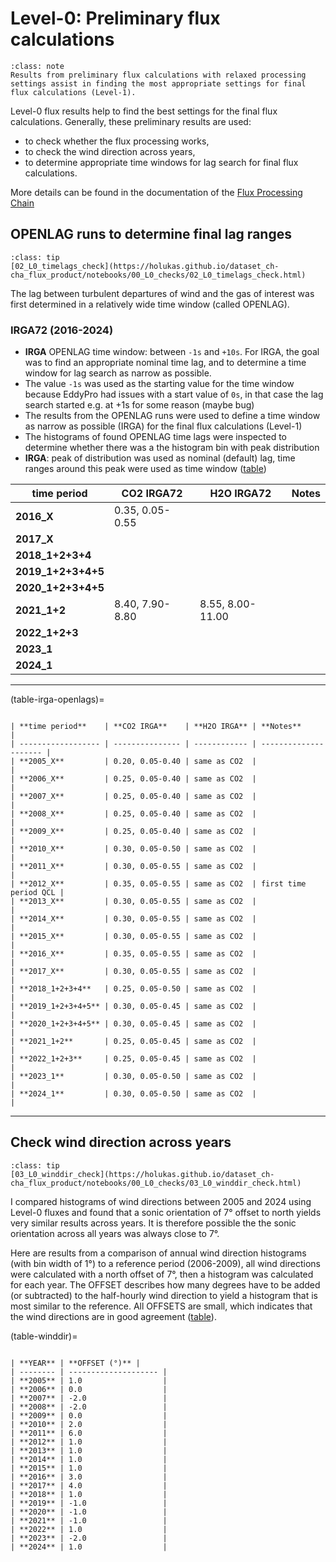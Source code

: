 # Level-0: Preliminary flux calculations

`````{admonition} Info
:class: note
Results from preliminary flux calculations with relaxed processing settings assist in finding the most appropriate settings for final flux calculations (Level-1).
`````

Level-0 flux results help to find the best settings for the final flux calculations. Generally, these preliminary results are used:
- to check whether the flux processing works,
- to check the wind direction across years,
- to determine appropriate time windows for lag search for final flux calculations.

More details can be found in the documentation of the [Flux Processing Chain](https://www.swissfluxnet.ethz.ch/index.php/data/ecosystem-fluxes/flux-processing-chain/#Step_2_Level-0_Preliminary_Flux_Calculations_With_OPENLAG_and_Other_Tests)

## OPENLAG runs to determine final lag ranges

`````{admonition} Notebook
:class: tip
[02_L0_timelags_check](https://holukas.github.io/dataset_ch-cha_flux_product/notebooks/00_L0_checks/02_L0_timelags_check.html)
`````

The lag between turbulent departures of wind and the gas of interest was first determined in a relatively wide time window (called OPENLAG).
### IRGA72 (2016-2024)

- **IRGA** OPENLAG time window: between `-1s` and `+10s`. For IRGA, the goal was to find an appropriate nominal time lag, and to determine a time window for lag search as narrow as possible.
- The value `-1s` was used as the starting value for the time window because EddyPro had issues with a start value of `0s`, in that case the lag search started e.g. at +1s for some reason (maybe bug)
- The results from the OPENLAG runs were used to define a time window as narrow as possible (IRGA) for the final flux calculations (Level-1)
- The histograms of found OPENLAG time lags were inspected to determine whether there was a the histogram bin with peak distribution
- **IRGA**: peak of distribution was used as nominal (default) lag, time ranges around this peak were used as time window ([table](table-irga-openlags))

| **time period**    | **CO2 IRGA72**  | **H2O IRGA72**   | **Notes** |
| ------------------ | --------------- | ---------------- | --------- |
| **2016_X**         | 0.35, 0.05-0.55 |                  |           |
| **2017_X**         |                 |                  |           |
| **2018_1+2+3+4**   |                 |                  |           |
| **2019_1+2+3+4+5** |                 |                  |           |
| **2020_1+2+3+4+5** |                 |                  |           |
| **2021_1+2**       | 8.40, 7.90-8.80 | 8.55, 8.00-11.00 |           |
| **2022_1+2+3**     |                 |                  |           |
| **2023_1**         |                 |                  |           |
| **2024_1**         |                 |                  |           |





---
(table-irga-openlags)=
```{table} IRGA nominal (default) time lags and size of the lag search windows for different time periods in seconds. Used for CO2 and H2O (LE) in final flux calculations.

| **time period**    | **CO2 IRGA**    | **H2O IRGA** | **Notes**             |
| ------------------ | --------------- | ------------ | --------------------- |
| **2005_X**         | 0.20, 0.05-0.40 | same as CO2  |                       |
| **2006_X**         | 0.25, 0.05-0.40 | same as CO2  |                       |
| **2007_X**         | 0.25, 0.05-0.40 | same as CO2  |                       |
| **2008_X**         | 0.25, 0.05-0.40 | same as CO2  |                       |
| **2009_X**         | 0.25, 0.05-0.40 | same as CO2  |                       |
| **2010_X**         | 0.30, 0.05-0.50 | same as CO2  |                       |
| **2011_X**         | 0.30, 0.05-0.55 | same as CO2  |                       |
| **2012_X**         | 0.35, 0.05-0.55 | same as CO2  | first time period QCL |
| **2013_X**         | 0.30, 0.05-0.55 | same as CO2  |                       |
| **2014_X**         | 0.30, 0.05-0.55 | same as CO2  |                       |
| **2015_X**         | 0.30, 0.05-0.55 | same as CO2  |                       |
| **2016_X**         | 0.35, 0.05-0.55 | same as CO2  |                       |
| **2017_X**         | 0.30, 0.05-0.55 | same as CO2  |                       |
| **2018_1+2+3+4**   | 0.25, 0.05-0.50 | same as CO2  |                       |
| **2019_1+2+3+4+5** | 0.30, 0.05-0.45 | same as CO2  |                       |
| **2020_1+2+3+4+5** | 0.30, 0.05-0.45 | same as CO2  |                       |
| **2021_1+2**       | 0.25, 0.05-0.45 | same as CO2  |                       |
| **2022_1+2+3**     | 0.25, 0.05-0.45 | same as CO2  |                       |
| **2023_1**         | 0.30, 0.05-0.50 | same as CO2  |                       |
| **2024_1**         | 0.30, 0.05-0.50 | same as CO2  |                       |
```



---
## Check wind direction across years

`````{admonition} Notebook
:class: tip
[03_L0_winddir_check](https://holukas.github.io/dataset_ch-cha_flux_product/notebooks/00_L0_checks/03_L0_winddir_check.html)
`````

I compared histograms of wind directions between 2005 and 2024 using Level-0 fluxes and found that a sonic orientation of 7° offset to north yields very similar results across years. It is therefore possible the the sonic orientation across all years was always close to 7°.

Here are results from a comparison of annual wind direction histograms (with bin width of 1°) to a reference period (2006-2009), all wind directions were calculated with a north offset of 7°, then a histogram was calculated for each year. The OFFSET describes how many degrees have to be added (or subtracted) to the half-hourly wind direction to yield a histogram that is most similar to the reference. All OFFSETS are small, which indicates that the wind directions are in good agreement ([table](table-winddir)).

(table-winddir)=
```{table} Wind direction offsets (in degrees) compared to a reference period (2006-2009) from Level-0 OPENLAG runs.

| **YEAR** | **OFFSET (°)** |
| -------- | -------------------- |
| **2005** | 1.0                  |
| **2006** | 0.0                  |
| **2007** | -2.0                 |
| **2008** | -2.0                 |
| **2009** | 0.0                  |
| **2010** | 2.0                  |
| **2011** | 6.0                  |
| **2012** | 1.0                  |
| **2013** | 1.0                  |
| **2014** | 1.0                  |
| **2015** | 1.0                  |
| **2016** | 3.0                  |
| **2017** | 4.0                  |
| **2018** | 1.0                  |
| **2019** | -1.0                 |
| **2020** | -1.0                 |
| **2021** | -1.0                 |
| **2022** | 1.0                  |
| **2023** | -2.0                 |
| **2024** | 1.0                  |
```


